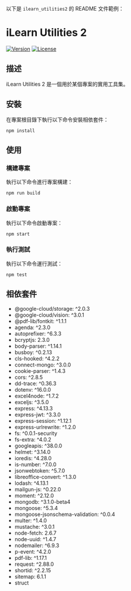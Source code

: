 以下是 `ilearn_utilities2` 的 README 文件範例：

# iLearn Utilities 2

[![Version](https://img.shields.io/badge/version-1.0.0-blue.svg)](https://github.com/your-username/ilearn_utilities2)
[![License](https://img.shields.io/badge/license-ISC-green.svg)](https://opensource.org/licenses/ISC)

## 描述

iLearn Utilities 2 是一個用於某個專案的實用工具集。

## 安裝

在專案根目錄下執行以下命令安裝相依套件：

```shell
npm install
```

## 使用

### 構建專案

執行以下命令進行專案構建：

```shell
npm run build
```

### 啟動專案

執行以下命令啟動專案：

```shell
npm start
```

### 執行測試

執行以下命令運行測試：

```shell
npm test
```

## 相依套件

- @google-cloud/storage: ^2.0.3
- @google-cloud/vision: ^3.0.1
- @pdf-lib/fontkit: ^1.1.1
- agenda: ^2.3.0
- autoprefixer: ^6.3.3
- bcryptjs: 2.3.0
- body-parser: ^1.14.1
- busboy: ^0.2.13
- cls-hooked: ^4.2.2
- connect-mongo: ^3.0.0
- cookie-parser: ^1.4.3
- cors: ^2.8.5
- dd-trace: ^0.36.3
- dotenv: ^16.0.0
- excel4node: ^1.7.2
- exceljs: ^3.5.0
- express: ^4.13.3
- express-jwt: ^3.3.0
- express-session: ^1.12.1
- express-urlrewrite: ^1.2.0
- fs: ^0.0.1-security
- fs-extra: ^4.0.2
- googleapis: ^38.0.0
- helmet: ^3.14.0
- ioredis: ^4.28.0
- is-number: ^7.0.0
- jsonwebtoken: ^5.7.0
- libreoffice-convert: ^1.3.0
- lodash: ^4.13.1
- mailgun-js: ^0.22.0
- moment: ^2.12.0
- mongodb: ^3.1.0-beta4
- mongoose: ^5.3.4
- mongoose-jsonschema-validation: ^0.0.4
- multer: ^1.4.0
- mustache: ^3.0.1
- node-fetch: 2.6.7
- node-uuid: ^1.4.7
- nodemailer: ^6.9.3
- p-event: ^4.2.0
- pdf-lib: ^1.17.1
- request: ^2.88.0
- shortid: ^2.2.15
- sitemap: 6.1.1
- struct
